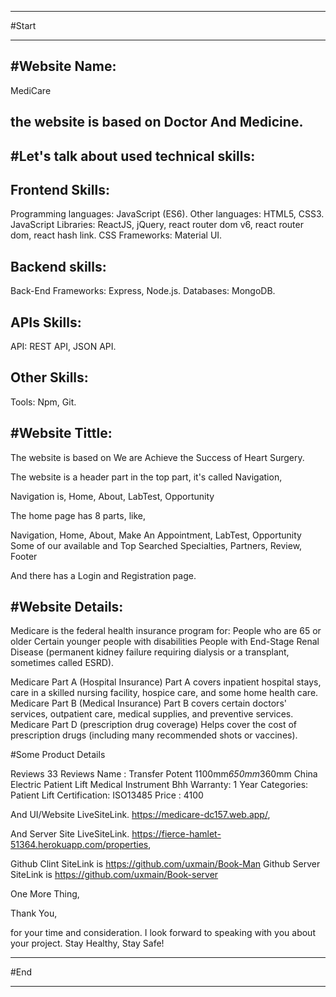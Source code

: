 --------------------------------------------------------------------------------------------------------------------------------------------------------


#Start


--------------------------------------------------------------------------------------------------------------------------------------------------------




#Website Name:
--------------
MediCare



the website is based on  Doctor And Medicine.
---------------------------------------------






#Let's talk about used technical skills:
-----------------------------------------



Frontend Skills:
----------------
Programming languages: JavaScript (ES6).
Other languages: HTML5, CSS3.
JavaScript Libraries: ReactJS, jQuery, react router dom v6, react router dom, react hash link.
CSS Frameworks:  Material UI.


Backend skills:
---------------
Back-End Frameworks: Express, Node.js. 
Databases: MongoDB.


APIs Skills:
------------
API:  REST API, JSON API.


Other Skills:
-------------
Tools: Npm, Git.


#Website Tittle:
-----------------




The website is based on We are Achieve the Success of Heart Surgery.

The website is a header part in the top part, it's called Navigation,

Navigation is, 
Home, 
About,
LabTest,
Opportunity






The home page has 8 parts, 
like, 


Navigation, 
Home, 
About,
Make An Appointment,
LabTest,
Opportunity
Some of our available and Top Searched Specialties,
Partners, 
Review, 
Footer 



And there has a Login and Registration page.




#Website Details:
-----------------


Medicare is the federal health insurance program for:
People who are 65 or older
Certain younger people with disabilities
People with End-Stage Renal Disease (permanent kidney failure requiring dialysis or a transplant, sometimes called ESRD).



Medicare Part A (Hospital Insurance)
Part A covers inpatient hospital stays, care in a skilled nursing facility, hospice care, and some home health care.
Medicare Part B (Medical Insurance)
Part B covers certain doctors' services, outpatient care, medical supplies, and preventive services.
Medicare Part D (prescription drug coverage)
Helps cover the cost of prescription drugs (including many recommended shots or vaccines).



#Some Product Details

Reviews 33 Reviews
Name : Transfer Potent 1100mm*650mm*360mm China Electric Patient Lift Medical Instrument Bhh
Warranty: 1 Year
Categories: Patient Lift
Certification: ISO13485
Price : 4100















And UI/Website LiveSiteLink.  https://medicare-dc157.web.app/,

And Server Site  LiveSiteLink. https://fierce-hamlet-51364.herokuapp.com/properties,




Github Clint SiteLink is https://github.com/uxmain/Book-Man
Github Server SiteLink is https://github.com/uxmain/Book-server





One More Thing,

Thank You,

for your time and consideration. I look forward to speaking with you about your project.
Stay Healthy, Stay Safe!







--------------------------------------------------------------------------------------------------------------------------------------------------------


#End


--------------------------------------------------------------------------------------------------------------------------------------------------------
